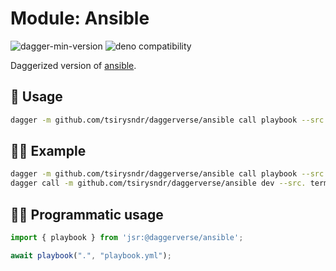 # Module: Ansible

![dagger-min-version](https://img.shields.io/badge/dagger-v0.10.0-blue?color=3D66FF)
![deno compatibility](https://shield.deno.dev/deno/^1.41)

Daggerized version of [ansible](https://github.com/cytopia/docker-ansible).

## 🚀 Usage

```sh
dagger -m github.com/tsirysndr/daggerverse/ansible call playbook --src <source> --playbook <playbook>
```

## 🧑‍🔬 Example

```sh
dagger -m github.com/tsirysndr/daggerverse/ansible call playbook --src . --playbook playbook.yml
dagger call -m github.com/tsirysndr/daggerverse/ansible dev --src. terminal
```

## 🧑‍💻 Programmatic usage

```typescript
import { playbook } from 'jsr:@daggerverse/ansible';

await playbook(".", "playbook.yml");
```
